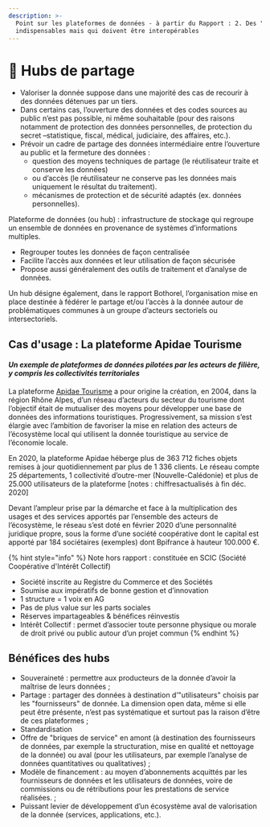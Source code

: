 ```yaml
---
description: >-
  Point sur les plateformes de données - à partir du Rapport : 2. Des "hubs"
  indispensables mais qui doivent être interopérables
---
```


# 🛒 Hubs de partage

* Valoriser la donnée suppose dans une majorité des cas de recourir à des données détenues par un tiers.
* Dans certains cas, l’ouverture des données et des codes sources au public n’est pas possible, ni même souhaitable \(pour des raisons notamment de protection des données personnelles, de protection du secret –statistique, fiscal, médical, judiciaire, des affaires, etc.\). 
* Prévoir un cadre de partage des données intermédiaire entre l’ouverture au public et la fermeture des données : 
  * question des moyens techniques de partage \(le réutilisateur traite et conserve les données\)
  * ou d’accès \(le réutilisateur ne conserve pas les données mais uniquement le résultat du traitement\). 
  * mécanismes de protection et de sécurité adaptés \(ex. données personnelles\).

Plateforme de données \(ou hub\) : infrastructure de stockage qui regroupe un ensemble de données en provenance de systèmes d’informations multiples.  

* Regrouper toutes les données de façon centralisée
* Facilite l’accès aux données et leur utilisation de façon sécurisée
* Propose aussi généralement des outils de traitement et d’analyse de données. 

Un hub désigne également, dans le rapport Bothorel, l’organisation mise en place destinée à fédérer le partage et/ou l’accès à la donnée autour de problématiques communes à un groupe d’acteurs sectoriels ou intersectoriels.

## **Cas d'usage : La plateforme Apidae Tourisme** 

#### _Un exemple de plateformes de données pilotées par les acteurs de filière, y compris les collectivités territoriales_ 

La plateforme [Apidae Tourisme](https://www.apidae-tourisme.com/ressources/) a pour origine la création, en 2004, dans la région Rhône Alpes, d’un réseau d’acteurs du secteur du tourisme dont l’objectif était de mutualiser des moyens pour développer une base de données des informations touristiques. Progressivement, sa mission s’est élargie avec l’ambition de favoriser la mise en relation des acteurs de l’écosystème local qui utilisent la donnée touristique au service de l’économie locale.

En 2020, la plateforme Apidae héberge plus de 363 712 fiches objets remises à jour quotidiennement par plus de 1 336 clients. Le réseau compte 25 départements, 1 collectivité d’outre-mer \(Nouvelle-Calédonie\) et plus de 25.000 utilisateurs de la plateforme \[notes : chiffresactualisés à fin déc. 2020\]

Devant l’ampleur prise par la démarche et face à la multiplication des usages et des services apportés par l’ensemble des acteurs de l’écosystème, le réseau s’est doté en février 2020 d’une personnalité juridique propre, sous la forme d’une société coopérative dont le capital est apporté par 184 sociétaires \(exemples\) dont Bpifrance à hauteur 100.000 €.

{% hint style="info" %}
Note hors rapport : constituée en SCIC \(Société Coopérative d'Intérêt Collectif\)

* Société inscrite au Registre du Commerce et des Sociétés 
* Soumise aux impératifs de bonne gestion et d’innovation 
* 1 structure = 1 voix en AG 
* Pas de plus value sur les parts sociales 
* Réserves impartageables & bénéfices réinvestis 
* Intérêt Collectif : permet d’associer toute personne physique ou morale de droit privé ou public autour d’un projet commun
{% endhint %}

## Bénéfices des hubs

* Souveraineté : permettre aux producteurs de la donnée d’avoir la maîtrise de leurs données  ;
* Partage : partager des données à destination d’"utilisateurs" choisis par les "fournisseurs" de donnée. La dimension open data, même si elle peut être présente, n’est pas systématique et surtout pas la raison d’être de ces plateformes ;
* Standardisation
* Offre de "briques de service" en amont \(à destination des fournisseurs de données, par exemple la structuration, mise en qualité et nettoyage de la donnée\) ou aval \(pour les utilisateurs, par exemple l’analyse de données quantitatives ou qualitatives\) ;
* Modèle de financement : au moyen d’abonnements acquittés par les fournisseurs de données et les utilisateurs de données, voire de commissions ou de rétributions pour les prestations de service réalisées. ;
* Puissant levier de développement d’un écosystème aval de valorisation de la donnée \(services, applications, etc.\).

  


